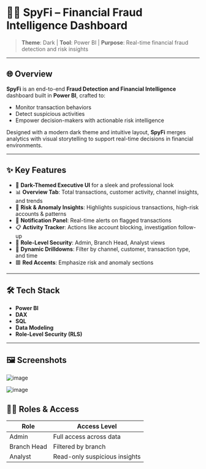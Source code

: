 # 🕵️‍♂️ SpyFi – Financial Fraud Intelligence Dashboard

> **Theme**: Dark | **Tool**: Power BI | **Purpose**: Real-time financial fraud detection and risk insights

---

## 🌐 Overview

**SpyFi** is an end-to-end **Fraud Detection and Financial Intelligence** dashboard built in **Power BI**, crafted to:

- Monitor transaction behaviors
- Detect suspicious activities
- Empower decision-makers with actionable risk intelligence

Designed with a modern dark theme and intuitive layout, **SpyFi** merges analytics with visual storytelling to support real-time decisions in financial environments.

---

## ✨ Key Features

- 🖤 **Dark-Themed Executive UI** for a sleek and professional look  
- 📊 **Overview Tab**: Total transactions, customer activity, channel insights, and trends  
- 🚨 **Risk & Anomaly Insights**: Highlights suspicious transactions, high-risk accounts & patterns  
- 🔔 **Notification Panel**: Real-time alerts on flagged transactions  
- 📋 **Activity Tracker**: Actions like account blocking, investigation follow-up  
- 🔐 **Role-Level Security**: Admin, Branch Head, Analyst views  
- 🧩 **Dynamic Drilldowns**: Filter by channel, customer, transaction type, and time  
- 🟥 **Red Accents**: Emphasize risk and anomaly sections

---

## 🛠 Tech Stack

- **Power BI**
- **DAX**
- **SQL**
- **Data Modeling**
- **Role-Level Security (RLS)**

---

## 🖼️ Screenshots

![image](https://github.com/user-attachments/assets/eb574933-5bf9-485b-ae54-ae72024f6db7)

![image](https://github.com/user-attachments/assets/c3a25ea5-ef07-4033-a0c0-2af6cc493ee1)



## 🧑‍💼 Roles & Access

| Role         | Access Level             |
|--------------|--------------------------|
| Admin        | Full access across data  |
| Branch Head  | Filtered by branch       |
| Analyst      | Read-only suspicious insights |


